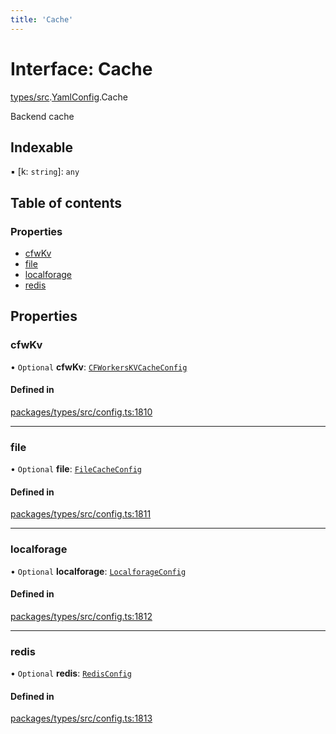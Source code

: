 ```yaml
---
title: 'Cache'
---
```


# Interface: Cache

[types/src](../modules/types_src).[YamlConfig](../modules/types_src.YamlConfig).Cache

Backend cache

## Indexable

▪ [k: `string`]: `any`

## Table of contents

### Properties

- [cfwKv](types_src.YamlConfig.Cache#cfwkv)
- [file](types_src.YamlConfig.Cache#file)
- [localforage](types_src.YamlConfig.Cache#localforage)
- [redis](types_src.YamlConfig.Cache#redis)

## Properties

### cfwKv

• `Optional` **cfwKv**: [`CFWorkersKVCacheConfig`](types_src.YamlConfig.CFWorkersKVCacheConfig)

#### Defined in

[packages/types/src/config.ts:1810](https://github.com/Urigo/graphql-mesh/blob/master/packages/types/src/config.ts#L1810)

___

### file

• `Optional` **file**: [`FileCacheConfig`](types_src.YamlConfig.FileCacheConfig)

#### Defined in

[packages/types/src/config.ts:1811](https://github.com/Urigo/graphql-mesh/blob/master/packages/types/src/config.ts#L1811)

___

### localforage

• `Optional` **localforage**: [`LocalforageConfig`](types_src.YamlConfig.LocalforageConfig)

#### Defined in

[packages/types/src/config.ts:1812](https://github.com/Urigo/graphql-mesh/blob/master/packages/types/src/config.ts#L1812)

___

### redis

• `Optional` **redis**: [`RedisConfig`](types_src.YamlConfig.RedisConfig)

#### Defined in

[packages/types/src/config.ts:1813](https://github.com/Urigo/graphql-mesh/blob/master/packages/types/src/config.ts#L1813)
